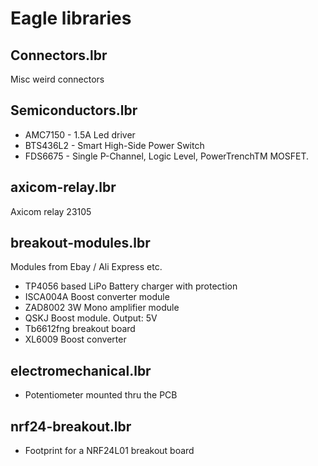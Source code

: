 # Eagle libraries

Connectors.lbr
--------------
Misc weird connectors

Semiconductors.lbr
------------------
* AMC7150 - 1.5A Led driver
* BTS436L2 - Smart High-Side Power Switch
* FDS6675 - Single P-Channel, Logic Level, PowerTrenchTM MOSFET.

axicom-relay.lbr
----------------
Axicom relay 23105

breakout-modules.lbr
----------------
Modules from Ebay / Ali Express etc.

* TP4056 based LiPo Battery charger with protection
* ISCA004A Boost converter module
* ZAD8002 3W Mono amplifier module
* QSKJ Boost module. Output: 5V
* Tb6612fng breakout board
* XL6009 Boost converter 

electromechanical.lbr
---------------------
* Potentiometer mounted thru the PCB

nrf24-breakout.lbr
---------------------
* Footprint for a NRF24L01 breakout board
